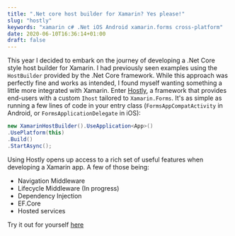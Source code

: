 ```yaml
---
title: ".Net core host builder for Xamarin? Yes please!"
slug: "hostly"
keywords: "xamarin c# .Net iOS Android xamarin.forms cross-platform"
date: 2020-06-10T16:36:14+01:00
draft: false
---
```


This year I decided to embark on the journey of developing a .Net Core style host builder for Xamarin. I had previously seen examples using the `HostBuilder` provided by the .Net Core framework. While this approach was perfectly fine and works as intended, I found myself wanting something a little more integrated with Xamarin. Enter [Hostly](https://github.com/hostly-org/hostly), a framework that provides end-users with a custom `Ihost` tailored to `Xamarin.Forms`. It's as simple as running a few lines of code in your entry class (`FormsAppCompatActivity` in Android, or `FormsApplicationDelegate` in iOS):
```csharp
new XamarinHostBuilder().UseApplication<App>()
.UsePlatform(this)
.Build()
.StartAsync();
``` 

Using Hostly opens up access to a rich set of useful features when developing a Xamarin app. A few of those being:
- Navigation Middleware
- Lifecycle Middleware (In progress)
- Dependency Injection
- EF.Core
- Hosted services

Try it out for yourself [here](https://github.com/hostly-org/hostly)